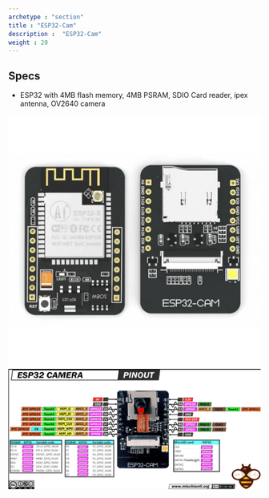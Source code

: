 ```yaml
---
archetype : "section"
title : "ESP32-Cam"
description :  "ESP32-Cam"
weight : 20
---
```



## Specs
* ESP32 with 4MB flash memory, 4MB PSRAM, SDIO Card reader, ipex antenna, OV2640 camera


![image](esp32-cam.jpg?width=400px)
![image](pinout.png?width=400px)

